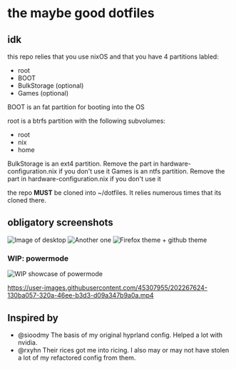 # the maybe good dotfiles

## idk

this repo relies that you use nixOS and that you have 4 partitions labled:

- root
- BOOT
- BulkStorage (optional)
- Games (optional)

BOOT is an fat partition for booting into the OS

root is a btrfs partition with the following subvolumes:

- root
- nix
- home

BulkStorage is an ext4 partition. Remove the part in hardware-configuration.nix if you don't use it
Games is an ntfs partition. Remove the part in hardware-configuration.nix if you don't use it

the repo **MUST** be cloned into ~/dotfiles. It relies numerous times that its cloned there.

## obligatory screenshots

![Image of desktop](https://cdn.discordapp.com/attachments/273539705595756544/1041109605268328538/image.png)
![Another one](https://cdn.discordapp.com/attachments/273539705595756544/1041109217534296124/image.png)
![Firefox theme + github theme](https://user-images.githubusercontent.com/45307955/202266026-843597c3-8f46-45bc-b289-d1bbe192a050.png)

### WIP: powermode

![WIP showcase of powermode](https://user-images.githubusercontent.com/45307955/202266864-6738de16-3ebf-41c1-a1ed-1e9526ed5038.png)

https://user-images.githubusercontent.com/45307955/202267624-130ba057-320a-46ee-b3d3-d09a347b9a0a.mp4

## Inspired by

- @sioodmy The basis of my original hyprland config. Helped a lot with nvidia.
- @rxyhn Their rices got me into ricing. I also may or may not have stolen a lot of my refactored config from them.

